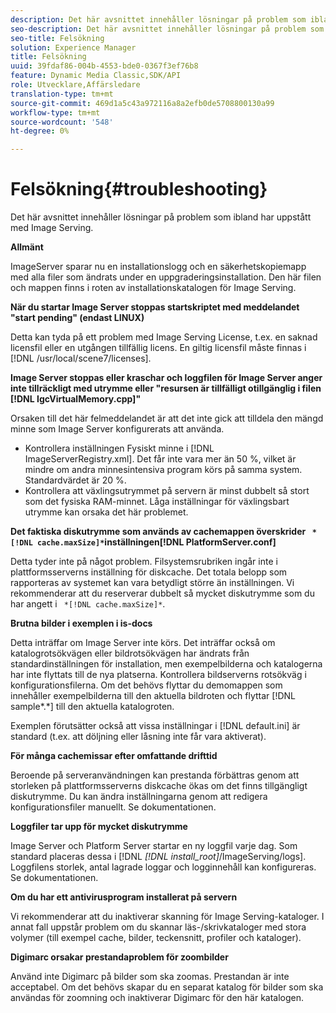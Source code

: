 ```yaml
---
description: Det här avsnittet innehåller lösningar på problem som ibland har uppstått med Image Serving.
seo-description: Det här avsnittet innehåller lösningar på problem som ibland har uppstått med Image Serving.
seo-title: Felsökning
solution: Experience Manager
title: Felsökning
uuid: 39fdaf86-004b-4553-bde0-0367f3ef76b8
feature: Dynamic Media Classic,SDK/API
role: Utvecklare,Affärsledare
translation-type: tm+mt
source-git-commit: 469d1a5c43a972116a8a2efb0de5708800130a99
workflow-type: tm+mt
source-wordcount: '548'
ht-degree: 0%

---
```



# Felsökning{#troubleshooting}

Det här avsnittet innehåller lösningar på problem som ibland har uppstått med Image Serving.

**Allmänt**

ImageServer sparar nu en installationslogg och en säkerhetskopiemapp med alla filer som ändrats under en uppgraderingsinstallation. Den här filen och mappen finns i roten av installationskatalogen för Image Serving.

**När du startar Image Server stoppas startskriptet med meddelandet &quot;start pending&quot; (endast LINUX)**

Detta kan tyda på ett problem med Image Serving License, t.ex. en saknad licensfil eller en utgången tillfällig licens. En giltig licensfil måste finnas i [!DNL /usr/local/scene7/licenses].

**Image Server stoppas eller kraschar och loggfilen för Image Server anger inte tillräckligt med utrymme eller &quot;resursen är tillfälligt otillgänglig i filen  [!DNL IgcVirtualMemory.cpp]&quot;**

Orsaken till det här felmeddelandet är att det inte gick att tilldela den mängd minne som Image Server konfigurerats att använda.

* Kontrollera inställningen Fysiskt minne i [!DNL ImageServerRegistry.xml]. Det får inte vara mer än 50 %, vilket är mindre om andra minnesintensiva program körs på samma system. Standardvärdet är 20 %.
* Kontrollera att växlingsutrymmet på servern är minst dubbelt så stort som det fysiska RAM-minnet. Låga inställningar för växlingsbart utrymme kan orsaka det här problemet.

**Det faktiska diskutrymme som används av cachemappen överskrider  ` *[!DNL cache.maxSize]*`inställningen[!DNL PlatformServer.conf]**

Detta tyder inte på något problem. Filsystemsrubriken ingår inte i plattformsserverns inställning för diskcache. Det totala belopp som rapporteras av systemet kan vara betydligt större än inställningen. Vi rekommenderar att du reserverar dubbelt så mycket diskutrymme som du har angett i ` *[!DNL cache.maxSize]*`.

**Brutna bilder i exemplen i is-docs**

Detta inträffar om Image Server inte körs. Det inträffar också om katalogrotsökvägen eller bildrotsökvägen har ändrats från standardinställningen för installation, men exempelbilderna och katalogerna har inte flyttats till de nya platserna. Kontrollera bildserverns rotsökväg i konfigurationsfilerna. Om det behövs flyttar du demomappen som innehåller exempelbilderna till den aktuella bildroten och flyttar [!DNL sample*.*] till den aktuella katalogroten.

Exemplen förutsätter också att vissa inställningar i [!DNL default.ini] är standard (t.ex. att döljning eller låsning inte får vara aktiverat).

**För många cachemissar efter omfattande drifttid**

Beroende på serveranvändningen kan prestanda förbättras genom att storleken på plattformsserverns diskcache ökas om det finns tillgängligt diskutrymme. Du kan ändra inställningarna genom att redigera konfigurationsfiler manuellt. Se dokumentationen.

**Loggfiler tar upp för mycket diskutrymme**

Image Server och Platform Server startar en ny loggfil varje dag. Som standard placeras dessa i [!DNL *[!DNL install_root]*/ImageServing/logs]. Loggfilens storlek, antal lagrade loggar och logginnehåll kan konfigureras. Se dokumentationen.

**Om du har ett antivirusprogram installerat på servern**

Vi rekommenderar att du inaktiverar skanning för Image Serving-kataloger. I annat fall uppstår problem om du skannar läs-/skrivkataloger med stora volymer (till exempel cache, bilder, teckensnitt, profiler och kataloger).

**Digimarc orsakar prestandaproblem för zoombilder**

Använd inte Digimarc på bilder som ska zoomas. Prestandan är inte acceptabel. Om det behövs skapar du en separat katalog för bilder som ska användas för zoomning och inaktiverar Digimarc för den här katalogen.
